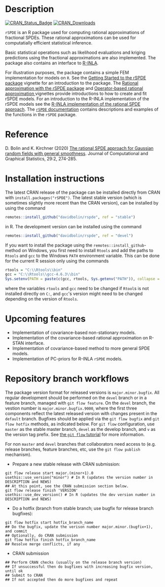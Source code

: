 # Description #

[![CRAN_Status_Badge](http://www.r-pkg.org/badges/version-last-release/rSPDE)](https://cran.r-project.org/package=rSPDE)
[![CRAN_Downloads](https://cranlogs.r-pkg.org/badges/grand-total/rSPDE)](https://cranlogs.r-pkg.org/badges/grand-total/rSPDE)

`rSPDE` is an R package used for computing rational approximations of fractional SPDEs. These rational approximations can be used for computatially efficient statistical inference.

Basic statistical operations such as likelihood evaluations and kriging predictions using the fractional approximations are also implemented. The package also contains an interface to [R-INLA][ref4].

For illustration purposes, the package contains a simple FEM implementation for models on `R`. See the 
[Getting Started to the rSPDE package][ref2] vignette for an introduction to the package. The [Rational approximation with the rSPDE package][ref6] and [Operator-based rational approximation ][ref5] vignettes provide
introductions to how to create and fit rSPDE models. For an introduction to the R-INLA implementation
of the rSPDE models see the [R-INLA implementation of the rational SPDE approach][ref3]. The [`rSPDE` documentation][ref7] contains descriptions and examples of the functions in the `rSPDE` package.

# Reference #
D. Bolin and K. Kirchner (2020) [The rational SPDE approach for Gaussian random fields with general smoothness][ref]. Journal of Computational and Graphical Statistics, 29:2, 274-285.

# Installation instructions #
The latest CRAN release of the package can be installed directly from CRAN with `install.packages("rSPDE")`.
The latest stable version (which is sometimes slightly more recent than the CRAN version), can be installed by using the command
```r
remotes::install_github("davidbolin/rspde", ref = "stable")
```
in R. The development version can be installed using the command
```r
remotes::install_github("davidbolin/rspde", ref = "devel")
```

If you want to install the package using the `remotes::install_github`-method on Windows, you first need to install `Rtools` and add the paths to `Rtools` and `gcc` to the Windows `PATH` environment variable. This can be done for the current R session only using the commands
```r
rtools = "C:\\Rtools\\bin"
gcc = "C:\\Rtools\\gcc-4.6.3\\bin"
Sys.setenv(PATH = paste(c(gcc, rtools, Sys.getenv("PATH")), collapse = ";"))
```
where the variables `rtools` and `gcc` need to be changed if `Rtool`s is not installed directly on `C:`,
and `gcc`'s version might need to be changed depending on the version of `Rtools`.

# Upcoming features

- Implementation of covariance-based non-stationary models.
- Implementation of the covariance-based rational approximation on R-STAN interface.
- Implementation of covariance-based method to more general SPDE models.
- Implementation of PC-priors for R-INLA `rSPDE` models.

# Repository branch workflows #
The package version format for released versions is `major.minor.bugfix`. All regular development should be performed on the `devel` branch or in a feature branch, managed with `git flow feature`. On the `devel` branch, the vestion number is `major.minor.bugfix.9000`, where the first three components reflect the latest released version with changes present in the `default` branch. Bugfixes should be applied via the `git flow bugfix` and `git flow hotfix` methods, as indicated below. For `git flow` configuration, use `master` as the stable master branch, `devel` as the develop branch, and `v` as the version tag prefix. See [the `git flow` tutorial](https://www.atlassian.com/git/tutorials/comparing-workflows/gitflow-workflow) for more information.

For non `master` and `devel` branches that collaborators need access to (e.g. release branches, feature branches, etc, use the `git flow publish` mechanism).


  * Prepare a new stable release with CRAN submission:
```
git flow release start major.(minor+1).0
usethis::use_version("minor") # In R (updates the version number in DESCRIPTION and NEWS)
## At this point, see the CRAN submission section below.
git flow release finish 'VERSION' 
usethis::use_dev_version() # In R (updates the dev version number in DESCRIPTION and NEWS)
```
  * Do a hotfix (branch from stable branch; use bugfix for release branch bugfixes):
```
git flow hotfix start hotfix_branch_name
## Do the bugfix, update the verison number major.minor.(bugfix+1), and commit
## Optionally, do CRAN submission
git flow hotfix finish hotfix_branch_name
## Resolve merge conflicts, if any
```
  * CRAN submission
```
## Perform CRAN checks (usually on the release branch version)
## If unsuccessful then do bugfixes with increasing bugfix version, until ok
## Submit to CRAN
## If not accepted then do more bugfixes and repeat
```



[ref]: https://www.tandfonline.com/doi/full/10.1080/10618600.2019.1665537  "The rational SPDE approach for Gaussian random fields with general smoothness"
[ref2]: https://davidbolin.github.io/rSPDE//articles/rSPDE.html "Getting Started to the rSPDE package"
[ref3]: https://davidbolin.github.io/rSPDE//articles/rspde_inla.html "INLA Vignette"
[ref4]: https://r-inla.org "INLA homepage"
[ref5]: https://davidbolin.github.io/rSPDE//articles/rspde_base.html
[ref6]: https://davidbolin.github.io/rSPDE//articles/rspde_cov.html
[ref7]: https://davidbolin.github.io/rSPDE/reference/index.html "`rSPDE` documentation."
